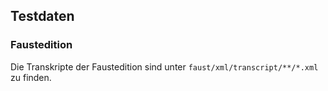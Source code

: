 ## Testdaten
### Faustedition

Die Transkripte der Faustedition sind unter `faust/xml/transcript/**/*.xml` zu finden.

